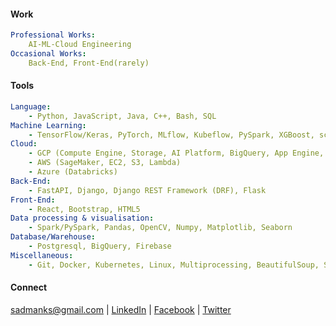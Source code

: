 #### Work

```yaml
Professional Works:
    AI-ML-Cloud Engineering
Occasional Works:
    Back-End, Front-End(rarely)
```
#### Tools
```yaml
Language: 
    - Python, JavaScript, Java, C++, Bash, SQL
Machine Learning: 
    - TensorFlow/Keras, PyTorch, MLflow, Kubeflow, PySpark, XGBoost, scikit-learn, Detectron2
Cloud: 
    - GCP (Compute Engine, Storage, AI Platform, BigQuery, App Engine, Cloud Functions) 
    - AWS (SageMaker, EC2, S3, Lambda)
    - Azure (Databricks)
Back-End: 
    - FastAPI, Django, Django REST Framework (DRF), Flask
Front-End:
    - React, Bootstrap, HTML5
Data processing & visualisation: 
    - Spark/PySpark, Pandas, OpenCV, Numpy, Matplotlib, Seaborn
Database/Warehouse: 
    - Postgresql, BigQuery, Firebase
Miscellaneous: 
    - Git, Docker, Kubernetes, Linux, Multiprocessing, BeautifulSoup, Streamlit, Elasticsearch
```
#### Connect
sadmanks@gmail.com | 
[LinkedIn](https://www.linkedin.com/in/sksoumik) | [Facebook](https://www.facebook.com/sadmanks) | [Twitter](https://twitter.com/sksoumik)
